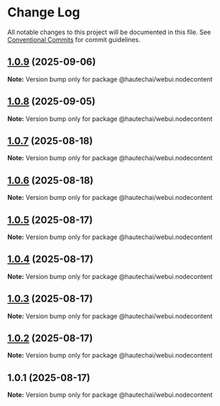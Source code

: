 # Change Log

All notable changes to this project will be documented in this file.
See [Conventional Commits](https://conventionalcommits.org) for commit guidelines.

## [1.0.9](https://github.com/HautechAI/webui/compare/@hautechai/webui.nodecontent@1.0.8...@hautechai/webui.nodecontent@1.0.9) (2025-09-06)

**Note:** Version bump only for package @hautechai/webui.nodecontent

## [1.0.8](https://github.com/HautechAI/webui/compare/@hautechai/webui.nodecontent@1.0.7...@hautechai/webui.nodecontent@1.0.8) (2025-09-05)

**Note:** Version bump only for package @hautechai/webui.nodecontent

## [1.0.7](https://github.com/HautechAI/webui/compare/@hautechai/webui.nodecontent@1.0.6...@hautechai/webui.nodecontent@1.0.7) (2025-08-18)

**Note:** Version bump only for package @hautechai/webui.nodecontent

## [1.0.6](https://github.com/HautechAI/webui/compare/@hautechai/webui.nodecontent@1.0.5...@hautechai/webui.nodecontent@1.0.6) (2025-08-18)

**Note:** Version bump only for package @hautechai/webui.nodecontent

## [1.0.5](https://github.com/HautechAI/webui/compare/@hautechai/webui.nodecontent@1.0.4...@hautechai/webui.nodecontent@1.0.5) (2025-08-17)

**Note:** Version bump only for package @hautechai/webui.nodecontent

## [1.0.4](https://github.com/HautechAI/webui/compare/@hautechai/webui.nodecontent@1.0.3...@hautechai/webui.nodecontent@1.0.4) (2025-08-17)

**Note:** Version bump only for package @hautechai/webui.nodecontent

## [1.0.3](https://github.com/HautechAI/webui/compare/@hautechai/webui.nodecontent@1.0.2...@hautechai/webui.nodecontent@1.0.3) (2025-08-17)

**Note:** Version bump only for package @hautechai/webui.nodecontent

## [1.0.2](https://github.com/HautechAI/webui/compare/@hautechai/webui.nodecontent@1.0.1...@hautechai/webui.nodecontent@1.0.2) (2025-08-17)

**Note:** Version bump only for package @hautechai/webui.nodecontent

## 1.0.1 (2025-08-17)

**Note:** Version bump only for package @hautechai/webui.nodecontent
